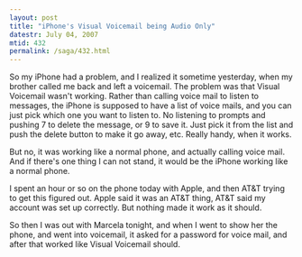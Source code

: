 ```yaml
---
layout: post
title: "iPhone's Visual Voicemail being Audio Only"
datestr: July 04, 2007
mtid: 432
permalink: /saga/432.html
---
```


So my iPhone had a problem, and I realized it sometime yesterday, when my brother called me back and left a voicemail.  The problem was that Visual Voicemail wasn't working.  Rather than calling voice mail to listen to messages, the iPhone is supposed to have a list of voice mails, and you can just pick which one you want to listen to.  No listening to prompts and pushing 7 to delete the message, or 9 to save it.  Just pick it from the list and push the delete button to make it go away, etc.  Really handy, when it works.

But no, it was working like a normal phone, and actually calling voice mail.  And if there's one thing I can not stand, it would be the iPhone working like a normal phone.

I spent an hour or so  on the phone today with Apple, and then AT&T trying to get this figured out.  Apple said it was an AT&T thing, AT&T said my account was set up correctly.  But nothing made it work as it should.

So then I was out with Marcela tonight, and when I went to show her the phone, and went into voicemail, it asked for a password for voice mail, and after that worked like Visual Voicemail should.

